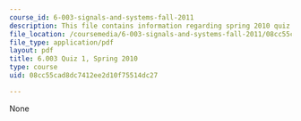 ```yaml
---
course_id: 6-003-signals-and-systems-fall-2011
description: This file contains information regarding spring 2010 quiz 1.
file_location: /coursemedia/6-003-signals-and-systems-fall-2011/08cc55cad8dc7412ee2d10f75514dc27_MIT6_003F11_S10q1.pdf
file_type: application/pdf
layout: pdf
title: 6.003 Quiz 1, Spring 2010
type: course
uid: 08cc55cad8dc7412ee2d10f75514dc27

---
```

None